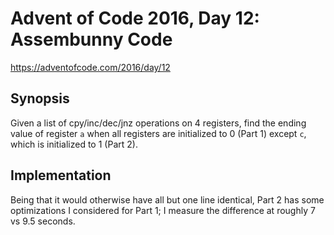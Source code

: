 # Advent of Code 2016, Day 12: Assembunny Code

https://adventofcode.com/2016/day/12

## Synopsis

Given a list of cpy/inc/dec/jnz operations on 4 registers, find the ending value of register `a` when all registers are initialized to 0 (Part 1) except `c`, which is initialized to 1 (Part 2).

## Implementation

Being that it would otherwise have all but one line identical, Part 2 has some optimizations I considered for Part 1; I measure the difference at roughly 7 vs 9.5 seconds.
